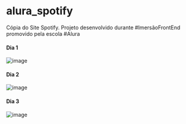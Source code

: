 # alura_spotify
 Cópia do Site Spotify. Projeto desenvolvido durante #ImersãoFrontEnd promovido pela escola #Alura

 <h4>Dia 1</h4>
 
 ![image](https://github.com/Caroline-Teixeira/alura_spotify/assets/131414771/1d24946b-9633-4b1c-b18d-96a5fbcf8893)

 <h4>Dia 2</h4>
 
 ![image](https://github.com/Caroline-Teixeira/alura_spotify/assets/131414771/2e144cdc-42bb-4f33-9b51-e9e3b762e39c)


 <h4>Dia 3</h4>
 
 ![image](https://github.com/Caroline-Teixeira/alura_spotify/assets/131414771/da52b726-6313-4e16-98ec-50e6586964fc)

